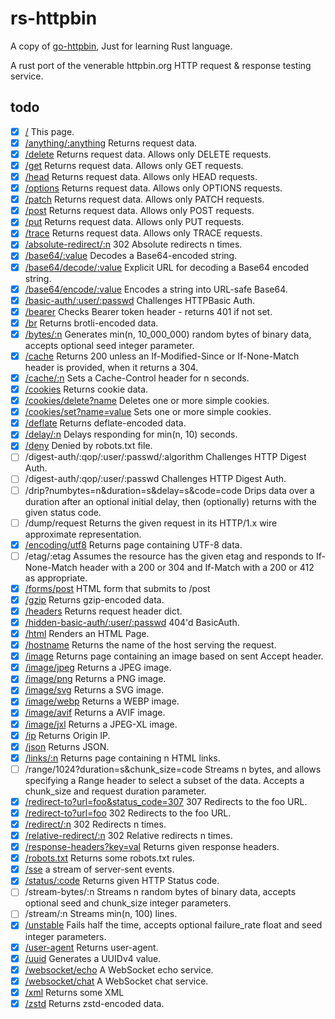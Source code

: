 # rs-httpbin

A copy of [go-httpbin](https://github.com/mccutchen/go-httpbin), Just for learning Rust language.

A rust port of the venerable httpbin.org HTTP request & response testing service.

## todo

- [x] [/](/) This page.
- [x] [/anything/:anything](/anything/anything) Returns request data.
- [x] [/delete](/delete) Returns request data. Allows only DELETE requests.
- [x] [/get](/get) Returns request data. Allows only GET requests.
- [x] [/head](/head) Returns request data. Allows only HEAD requests.
- [x] [/options](/options) Returns request data. Allows only OPTIONS requests.
- [x] [/patch](/patch) Returns request data. Allows only PATCH requests.
- [x] [/post](/post) Returns request data. Allows only POST requests.
- [x] [/put](/put) Returns request data. Allows only PUT requests.
- [x] [/trace](/trace) Returns request data. Allows only TRACE requests.
- [x] [/absolute-redirect/:n](/absolute-redirect/3) 302 Absolute redirects n times.
- [x] [/base64/:value](/base64/aGVsbG8K) Decodes a Base64-encoded string.
- [x] [/base64/decode/:value](/base64/decode/aGVsbG8K) Explicit URL for decoding a Base64 encoded string.
- [x] [/base64/encode/:value](/base64/encode/hello) Encodes a string into URL-safe Base64.
- [x] [/basic-auth/:user/:passwd](/basic-auth/user/passwd) Challenges HTTPBasic Auth.
- [x] [/bearer](/bearer) Checks Bearer token header - returns 401 if not set.
- [x] [/br](/br) Returns brotli-encoded data.
- [x] [/bytes/:n](/bytes/1024?seed=) Generates min(n, 10_000_000) random bytes of binary data, accepts optional seed integer parameter.
- [x] [/cache](/cache) Returns 200 unless an If-Modified-Since or If-None-Match header is provided, when it returns a 304.
- [x] [/cache/:n](/cache/3) Sets a Cache-Control header for n seconds.
- [x] [/cookies](/cookies) Returns cookie data.
- [x] [/cookies/delete?name](/cookies/delete?k1=&k2=) Deletes one or more simple cookies.
- [x] [/cookies/set?name=value](/cookies/set?k1=v1&k2=v2) Sets one or more simple cookies.
- [x] [/deflate](/deflate) Returns deflate-encoded data.
- [x] [/delay/:n](/delay/3) Delays responding for min(n, 10) seconds.
- [x] [/deny](/deny) Denied by robots.txt file.
- [ ] /digest-auth/:qop/:user/:passwd/:algorithm Challenges HTTP Digest Auth.
- [ ] /digest-auth/:qop/:user/:passwd Challenges HTTP Digest Auth.
- [ ] /drip?numbytes=n&duration=s&delay=s&code=code Drips data over a duration after an optional initial delay, then (optionally) returns with the given status code.
- [ ] /dump/request Returns the given request in its HTTP/1.x wire approximate representation.
- [x] [/encoding/utf8](/encoding/utf8) Returns page containing UTF-8 data.
- [ ] /etag/:etag Assumes the resource has the given etag and responds to If-None-Match header with a 200 or 304 and If-Match with a 200 or 412 as appropriate.
- [x] [/forms/post](/forms/post) HTML form that submits to /post
- [x] [/gzip](/gzip) Returns gzip-encoded data.
- [x] [/headers](/headers) Returns request header dict.
- [x] [/hidden-basic-auth/:user/:passwd](/hidden-basic-auth/user/passwd) 404'd BasicAuth.
- [x] [/html](/html) Renders an HTML Page.
- [x] [/hostname](/hostname) Returns the name of the host serving the request.
- [x] [/image](/image) Returns page containing an image based on sent Accept header.
- [x] [/image/jpeg](/image/jpeg) Returns a JPEG image.
- [x] [/image/png](/image/png) Returns a PNG image.
- [x] [/image/svg](/image/svg) Returns a SVG image.
- [x] [/image/webp](/image/webp) Returns a WEBP image.
- [x] [/image/avif](/image/avif) Returns a AVIF image.
- [x] [/image/jxl](/image/jxl) Returns a JPEG-XL image.
- [x] [/ip](/ip) Returns Origin IP.
- [x] [/json](/json) Returns JSON.
- [x] [/links/:n](/links/10) Returns page containing n HTML links.
- [ ] /range/1024?duration=s&chunk_size=code Streams n bytes, and allows specifying a Range header to select a subset of the data. Accepts a chunk_size and request duration parameter.
- [x] [/redirect-to?url=foo&status_code=307](/redirect-to?url=/&status_code=307) 307 Redirects to the foo URL.
- [x] [/redirect-to?url=foo](/redirect-to?url=/) 302 Redirects to the foo URL.
- [x] [/redirect/:n](/redirect/3) 302 Redirects n times.
- [x] [/relative-redirect/:n](/relative-redirect/3) 302 Relative redirects n times.
- [x] [/response-headers?key=val](/response-headers?key=val) Returns given response headers.
- [x] [/robots.txt](/robots.txt) Returns some robots.txt rules.
- [x] [/sse](/sse?delay=1s&duration=3s&count=10) a stream of server-sent events.
- [x] [/status/:code](/status/200) Returns given HTTP Status code.
- [ ] /stream-bytes/:n Streams n random bytes of binary data, accepts optional seed and chunk_size integer parameters.
- [ ] /stream/:n Streams min(n, 100) lines.
- [x] [/unstable](/unstable?failure_rate=0.6) Fails half the time, accepts optional failure_rate float and seed integer parameters.
- [x] [/user-agent](/user-agent) Returns user-agent.
- [x] [/uuid](/uuid) Generates a UUIDv4 value.
- [x] [/websocket/echo](/websocket/echo?max_fragment_size=2048&max_message_size=10240) A WebSocket echo service.
- [x] [/websocket/chat](/websocket/chat) A WebSocket chat service.
- [x] [/xml](/xml) Returns some XML
- [x] [/zstd](/zstd) Returns zstd-encoded data.
